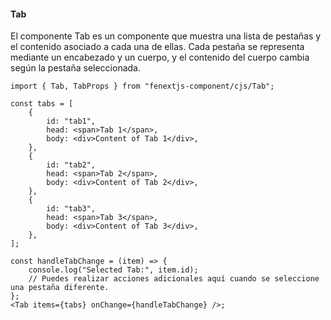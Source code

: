 #### Tab

El componente Tab es un componente que muestra una lista de pestañas y el contenido asociado a cada una de ellas. Cada pestaña se representa mediante un encabezado y un cuerpo, y el contenido del cuerpo cambia según la pestaña seleccionada.

```tsx
import { Tab, TabProps } from "fenextjs-component/cjs/Tab";

const tabs = [
    {
        id: "tab1",
        head: <span>Tab 1</span>,
        body: <div>Content of Tab 1</div>,
    },
    {
        id: "tab2",
        head: <span>Tab 2</span>,
        body: <div>Content of Tab 2</div>,
    },
    {
        id: "tab3",
        head: <span>Tab 3</span>,
        body: <div>Content of Tab 3</div>,
    },
];

const handleTabChange = (item) => {
    console.log("Selected Tab:", item.id);
    // Puedes realizar acciones adicionales aquí cuando se seleccione una pestaña diferente.
};
<Tab items={tabs} onChange={handleTabChange} />;
```
